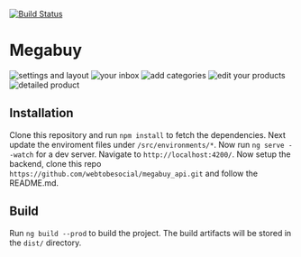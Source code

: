 [![Build Status](https://travis-ci.org/webtobesocial/megabuy.svg?branch=master)](https://travis-ci.org/webtobesocial/megabuy)

# Megabuy

![settings and layout](https://drive.google.com/uc?id=178sPGGp9cfU0ZA_kWhkus3LNpMkHZDIT)
![your inbox](https://drive.google.com/uc?id=14BagYbM5FuwqmKWqPf1x2X2PMxAV3yFo)
![add categories](https://drive.google.com/uc?id=1_zo3ldw8c4OBR4koIGv-sV7afIztLp3g)
![edit your products](https://drive.google.com/uc?id=1EWcQPBmgdG5Ug5OiZxtBvPZTX3LuoNo1)
![detailed product](https://drive.google.com/uc?id=1RSjm8jZFDK8uzdSXHr7IyHU0d_f00VwF)

## Installation

Clone this repository and run `npm install` to fetch the dependencies. Next update the enviroment files under `/src/environments/*`. Now run `ng serve --watch` for a dev server. Navigate to `http://localhost:4200/`. Now setup the backend, clone this repo `https://github.com/webtobesocial/megabuy_api.git` and follow the README.md.


## Build

Run `ng build --prod` to build the project. The build artifacts will be stored in the `dist/` directory. 
